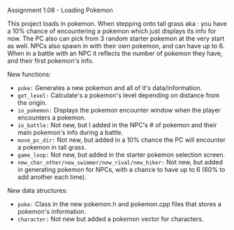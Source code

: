 Assignment 1.08 - Loading Pokemon

This project loads in pokemon. When stepping onto tall grass aka : you have a 10% chance of encountering a pokemon which just displays its info for now. The PC also can pick from 3 random starter pokemon at the very start as well. NPCs also spawn in with their own pokemon, and can have up to 6. When in a battle with an NPC it reflects the number of pokemon they have, and their first pokemon's info.

New functions:
- `poke:` Generates a new pokemon and all of it's data/information.
- `get_level:` Calculate's a pokemon's level depending on distance from the origin.
- `io_pokemon:` Displays the pokemon encounter window when the player encounters a pokemon.
- `io_battle:` Not new, but I added in the NPC's # of pokemon and their main pokemon's info during a battle.
- `move_pc_dir:` Not new, but added in a 10% chance the PC will encounter a pokemon in tall grass.
- `game_loop:` Not new, but added in the starter pokemon selection screen.
- `new_char_other/new_swimmer/new_rival/new_hiker:` Not new, but added in generating pokemon for NPCs, with a chance to have up to 6 (60% to add another each time).

New data structures:
- `poke:` Class in the new pokemon.h and pokemon.cpp files that stores a pokemon's information.
- `character:` Not new but added a pokemon vector for characters.